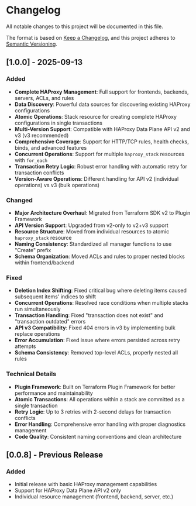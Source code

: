# Changelog

All notable changes to this project will be documented in this file.

The format is based on [Keep a Changelog](https://keepachangelog.com/en/1.0.0/),
and this project adheres to [Semantic Versioning](https://semver.org/spec/v2.0.0.html).

## [1.0.0] - 2025-09-13

### Added

-   **Complete HAProxy Management**: Full support for frontends, backends, servers, ACLs, and rules
-   **Data Discovery**: Powerful data sources for discovering existing HAProxy configurations
-   **Atomic Operations**: Stack resource for creating complete HAProxy configurations in single transactions
-   **Multi-Version Support**: Compatible with HAProxy Data Plane API v2 and v3 (v3 recommended)
-   **Comprehensive Coverage**: Support for HTTP/TCP rules, health checks, binds, and advanced features
-   **Concurrent Operations**: Support for multiple `haproxy_stack` resources with `for_each`
-   **Transaction Retry Logic**: Robust error handling with automatic retry for transaction conflicts
-   **Version-Aware Operations**: Different handling for API v2 (individual operations) vs v3 (bulk operations)

### Changed

-   **Major Architecture Overhaul**: Migrated from Terraform SDK v2 to Plugin Framework
-   **API Version Support**: Upgraded from v2-only to v2+v3 support
-   **Resource Structure**: Moved from individual resources to atomic `haproxy_stack` resource
-   **Naming Consistency**: Standardized all manager functions to use "Create" prefix
-   **Schema Organization**: Moved ACLs and rules to proper nested blocks within frontend/backend

### Fixed

-   **Deletion Index Shifting**: Fixed critical bug where deleting items caused subsequent items' indices to shift
-   **Concurrent Operations**: Resolved race conditions when multiple stacks run simultaneously
-   **Transaction Handling**: Fixed "transaction does not exist" and "transaction outdated" errors
-   **API v3 Compatibility**: Fixed 404 errors in v3 by implementing bulk replace operations
-   **Error Accumulation**: Fixed issue where errors persisted across retry attempts
-   **Schema Consistency**: Removed top-level ACLs, properly nested all rules

### Technical Details

-   **Plugin Framework**: Built on Terraform Plugin Framework for better performance and maintainability
-   **Atomic Transactions**: All operations within a stack are committed as a single transaction
-   **Retry Logic**: Up to 3 retries with 2-second delays for transaction conflicts
-   **Error Handling**: Comprehensive error handling with proper diagnostics management
-   **Code Quality**: Consistent naming conventions and clean architecture

## [0.0.8] - Previous Release

### Added

-   Initial release with basic HAProxy management capabilities
-   Support for HAProxy Data Plane API v2 only
-   Individual resource management (frontend, backend, server, etc.)